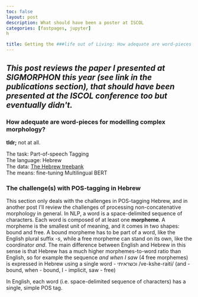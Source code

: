 ```yaml
---
toc: false
layout: post
description: What should have been a poster at ISCOL
categories: [fastpages, jupyter]
h

title: Getting the ###life out of Living: How adequate are word-pieces for modelling complex morphology?
---
```

*This post reviews the paper I presented at SIGMORPHON this year (see link in the publications section), that should have been presented at the ISCOL conference too but eventually didn't.*
---
### How adequate are word-pieces for modelling complex morphology?
**tldr;** 
not at all.

The task: Part-of-speech Tagging<br>
The language: Hebrew<br>
The data: [The Hebrew treebank](https://github.com/OnlpLab/Hebrew_UD)<br>
The means: fine-tuning Multilingual BERT<br>
### The challenge(s) with POS-tagging in Hebrew
This section only deals with the challenges in POS-tagging Hebrew, and in another post I'll review the challenges of processing non-concatenative morphology in general.
In NLP, a word is a space-delimited sequence of characters. Each word is composed of at least one **morpheme**. A morpheme is the smallest unit of meaning, and it comes in two shapes: bound and free. A bound morpheme has to be part of a word, like the English plural suffix *-s*, while a free morpheme can stand on its own, like the coordinator *and*. 
The main difference between English and Hebrew in this sense is that Hebrew has a much higher morphemes-to-word ratio than English, so for example the sequence *and when I saw* (4 free morphemes) is expressed in Hebrew using a single word - וכשראיתי /ve-kshe-raiti/ (and - bound, when - bound, I - implicit, saw - free)

In English, each word (i.e. space-delimited sequence of characters) has a single, simple POS tag. 

<!--stackedit_data:
eyJoaXN0b3J5IjpbLTExMTgzNjI5OTcsLTMxMDEzNjk3MCwtND
Y3NDY3MTQ1LDE2NDc2MzY0MjIsLTMzMjA3NDI4MywtMTIzOTAx
Mzg1LC03Njk5ODMyNTEsMTQ2NzE1Njg0OSwtMTYxOTE2Njk1LD
EwOTY3MjkzMTYsMTk4NTI2NDE4OV19
-->